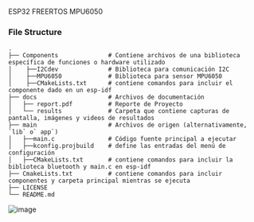 ESP32 FREERTOS MPU6050



### File Structure
    .
    ├── Components              # Contiene archivos de una biblioteca específica de funciones o hardware utilizado
    │    ├──I2Cdev              # Biblioteca para comunicación I2C
    │    ├──MPU6050             # Biblioteca para sensor MPU6050
    │    ├──CMakeLists.txt      # contiene comandos para incluir el componente dado en un esp-idf 
    ├── docs                    # Archivos de documentación 
    │   ├── report.pdf          # Reporte de Proyecto
    │   └── results             # Carpeta que contiene capturas de pantalla, imágenes y videos de resultados
    ├── main                    # Archivos de origen (alternativamente, `lib` o` app`)
    │   ├──main.c               # Código fuente principal a ejecutar
    │   ├──kconfig.projbuild    # define las entradas del menú de configuración
    │   ├──CMakeLists.txt       # contiene comandos para incluir la biblioteca bluetooth y main.c en esp-idf
    ├── CmakeLists.txt          # contiene comandos para incluir componentes y carpeta principal mientras se ejecuta
    ├── LICENSE
    └── README.md 
 


![image](https://user-images.githubusercontent.com/62358739/128577984-1d5778cf-cf7d-4efe-9507-e0445d4a98e9.png)




